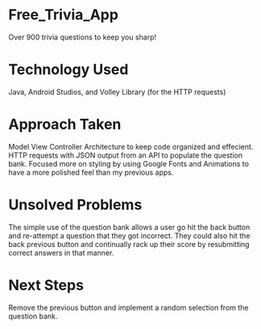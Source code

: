 # Free_Trivia_App
Over 900 trivia questions to keep you sharp!

# Technology Used
Java, Android Studios, and Volley Library (for the HTTP requests)

# Approach Taken
Model View Controller Architecture to keep code organized and effecient. HTTP requests with JSON output from an API to populate the question bank. Focused more on styling by using Google Fonts and Animations to have a more polished feel than my previous apps.

# Unsolved Problems
The simple use of the question bank allows a user go hit the back button and re-attempt a question that they got incorrect. They could also hit the back previous button and continually rack up their score by resubmitting correct answers in that manner.

# Next Steps
Remove the previous button and implement a random selection from the question bank.
